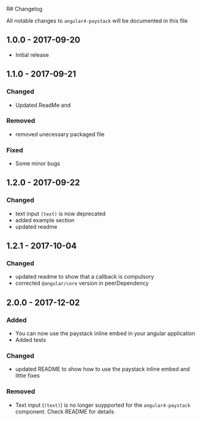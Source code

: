 R# Changelog

All notable changes to `angular4-paystack` will be documented in this file

## 1.0.0 - 2017-09-20
- Initial release

## 1.1.0 - 2017-09-21
### Changed
- Updated ReadMe and
### Removed
- removed unecessary packaged file
### Fixed
- Some minor bugs

## 1.2.0 - 2017-09-22
### Changed 
- text input `(text)` is now deprecated
- added example section
- updated readme

## 1.2.1 - 2017-10-04
### Changed
- updated readme to show that a callback is compulsory
- corrected `@angular/core` version in peerDependency

## 2.0.0 - 2017-12-02
### Added
- You can now use the paystack inline embed in your angular application 
- Added tests
### Changed
- updated README to show how to use the paystack inline embed and little fixes
### Removed
- Text input (`(text)`) is no longer suypported for the `angular4-paystack` component. Check README for details